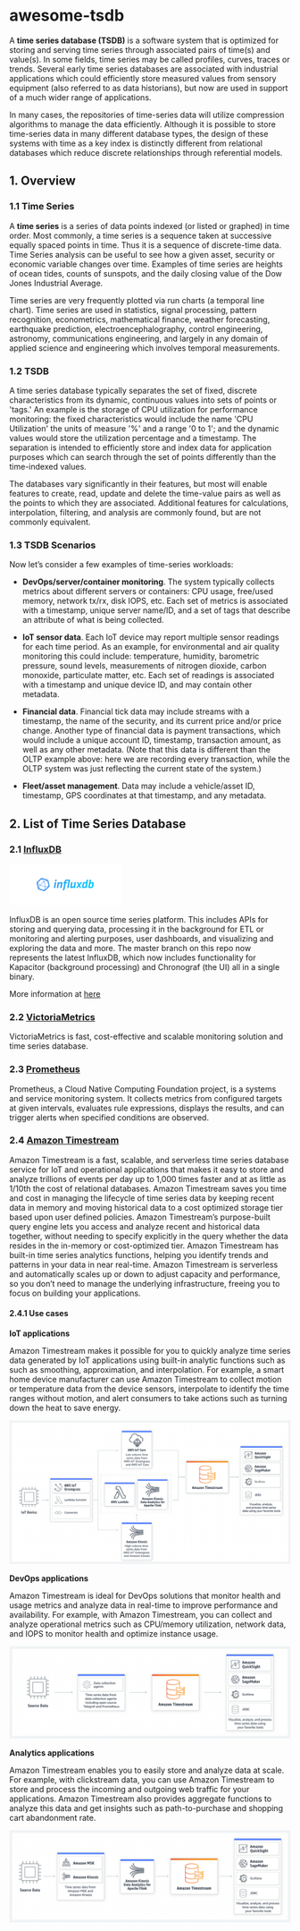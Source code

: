 # awesome-tsdb

A **time series database (TSDB)** is a software system that is optimized for storing and serving time series through associated pairs of time(s) and value(s). In some fields, time series may be called profiles, curves, traces or trends. Several early time series databases are associated with industrial applications which could efficiently store measured values from sensory equipment (also referred to as data historians), but now are used in support of a much wider range of applications.

In many cases, the repositories of time-series data will utilize compression algorithms to manage the data efficiently. Although it is possible to store time-series data in many different database types, the design of these systems with time as a key index is distinctly different from relational databases which reduce discrete relationships through referential models.

## 1. Overview

### 1.1 Time Series

A **time series** is a series of data points indexed (or listed or graphed) in time order. Most commonly, a time series is a sequence taken at successive equally spaced points in time. Thus it is a sequence of discrete-time data. Time Series analysis can be useful to see how a given asset, security or economic variable changes over time. Examples of time series are heights of ocean tides, counts of sunspots, and the daily closing value of the Dow Jones Industrial Average.

Time series are very frequently plotted via run charts (a temporal line chart). Time series are used in statistics, signal processing, pattern recognition, econometrics, mathematical finance, weather forecasting, earthquake prediction, electroencephalography, control engineering, astronomy, communications engineering, and largely in any domain of applied science and engineering which involves temporal measurements.

### 1.2 TSDB

A time series database typically separates the set of fixed, discrete characteristics from its dynamic, continuous values into sets of points or 'tags.' An example is the storage of CPU utilization for performance monitoring: the fixed characteristics would include the name 'CPU Utilization' the units of measure '%' and a range '0 to 1'; and the dynamic values would store the utilization percentage and a timestamp. The separation is intended to efficiently store and index data for application purposes which can search through the set of points differently than the time-indexed values.

The databases vary significantly in their features, but most will enable features to create, read, update and delete the time-value pairs as well as the points to which they are associated. Additional features for calculations, interpolation, filtering, and analysis are commonly found, but are not commonly equivalent.

### 1.3 TSDB Scenarios

Now let’s consider a few examples of time-series workloads:

-   **DevOps/server/container monitoring**. The system typically collects metrics about different servers or containers: CPU usage, free/used memory, network tx/rx, disk IOPS, etc. Each set of metrics is associated with a timestamp, unique server name/ID, and a set of tags that describe an attribute of what is being collected.

-   **IoT sensor data**. Each IoT device may report multiple sensor readings for each time period. As an example, for environmental and air quality monitoring this could include: temperature, humidity, barometric pressure, sound levels, measurements of nitrogen dioxide, carbon monoxide, particulate matter, etc. Each set of readings is associated with a timestamp and unique device ID, and may contain other metadata.

-   **Financial data**. Financial tick data may include streams with a timestamp, the name of the security, and its current price and/or price change. Another type of financial data is payment transactions, which would include a unique account ID, timestamp, transaction amount, as well as any other metadata. (Note that this data is different than the OLTP example above: here we are recording every transaction, while the OLTP system was just reflecting the current state of the system.)

-   **Fleet/asset management**. Data may include a vehicle/asset ID, timestamp, GPS coordinates at that timestamp, and any metadata.

## 2. List of Time Series Database

### 2.1 [InfluxDB](https://github.com/influxdata/influxdb)

![](./assets/Influxdb_logo.png)

InfluxDB is an open source time series platform. This includes APIs for storing and querying data, processing it in the background for ETL or monitoring and alerting purposes, user dashboards, and visualizing and exploring the data and more. The master branch on this repo now represents the latest InfluxDB, which now includes functionality for Kapacitor (background processing) and Chronograf (the UI) all in a single binary.

More information at [here](./influxdb/README.md)

### 2.2 [VictoriaMetrics](https://github.com/VictoriaMetrics/VictoriaMetrics)

VictoriaMetrics is fast, cost-effective and scalable monitoring solution and time series database.

### 2.3 [Prometheus](https://github.com/prometheus/prometheus)

Prometheus, a Cloud Native Computing Foundation project, is a systems and service monitoring system. It collects metrics from configured targets at given intervals, evaluates rule expressions, displays the results, and can trigger alerts when specified conditions are observed.

### 2.4 [Amazon Timestream](https://aws.amazon.com/timestream/)

Amazon Timestream is a fast, scalable, and serverless time series database service for IoT and operational applications that makes it easy to store and analyze trillions of events per day up to 1,000 times faster and at as little as 1/10th the cost of relational databases. Amazon Timestream saves you time and cost in managing the lifecycle of time series data by keeping recent data in memory and moving historical data to a cost optimized storage tier based upon user defined policies. Amazon Timestream’s purpose-built query engine lets you access and analyze recent and historical data together, without needing to specify explicitly in the query whether the data resides in the in-memory or cost-optimized tier. Amazon Timestream has built-in time series analytics functions, helping you identify trends and patterns in your data in near real-time. Amazon Timestream is serverless and automatically scales up or down to adjust capacity and performance, so you don’t need to manage the underlying infrastructure, freeing you to focus on building your applications.

#### 2.4.1 Use cases

**IoT applications**

Amazon Timestream makes it possible for you to quickly analyze time series data generated by IoT applications using built-in analytic functions such as such as smoothing, approximation, and interpolation. For example, a smart home device manufacturer can use Amazon Timestream to collect motion or temperature data from the device sensors, interpolate to identify the time ranges without motion, and alert consumers to take actions such as turning down the heat to save energy.

![](./assets/product-page-diagram_Amazon-Timestream_IoT.png)

**DevOps applications**

Amazon Timestream is ideal for DevOps solutions that monitor health and usage metrics and analyze data in real-time to improve performance and availability. For example, with Amazon Timestream, you can collect and analyze operational metrics such as CPU/memory utilization, network data, and IOPS to monitor health and optimize instance usage.

![](./assets/product-page-diagram_Amazon-Timestream_DevOps.png)

**Analytics applications**

Amazon Timestream enables you to easily store and analyze data at scale. For example, with clickstream data, you can use Amazon Timestream to store and process the incoming and outgoing web traffic for your applications. Amazon Timestream also provides aggregate functions to analyze this data and get insights such as path-to-purchase and shopping cart abandonment rate.

![](./assets/product-page-diagram_Amazon-Timestream_Analytics.png)
